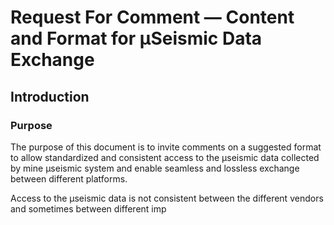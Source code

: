 # Request For Comment &mdash; Content and Format for &mu;Seismic Data Exchange

## Introduction

### Purpose

The purpose of this document is to invite comments on a suggested format to allow standardized and consistent access to the &mu;seismic data collected by mine &mu;seismic system and enable seamless and lossless exchange between different platforms. 

Access to the &mu;seismic data is not consistent between the different vendors and sometimes between different imp
<!--stackedit_data:
eyJoaXN0b3J5IjpbLTE1Njk3MzY2OTFdfQ==
-->